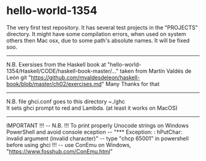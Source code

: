 # hello-world-1354
The very first test repository.
It has several test projects in the "PROJECTS" directory.
It might have some compilation errors, when used on system others then Mac osx,
due to some path's absolute names.
It will be fixed soo.

------------
N.B. Exersises from the Haskell book
at "hello-world-1354/Haskell/CODE/haskell-book-master/..."
taken from Martín Valdés de León git 
"https://github.com/mvaldesdeleon/haskell-book/blob/master/ch02/exercises.md"
Many Thanks for that

-------------
N.B. file ghci.conf goes to this directory ~./ghc  
It sets ghci prompt to red and Lambda.   (at least it works on MacOS)

-------------
IMPORTANT !!!
-- N.B. !!! To print properly Unocode strings on Windows PowerShell and avoid console eception
-- "*** Exception: <stdout>: hPutChar: invalid argument (invalid character)"
-- type "chcp 65001" in powershell before using ghci !!!
-- use ConEmu on Windows, "https://www.fosshub.com/ConEmu.html"
